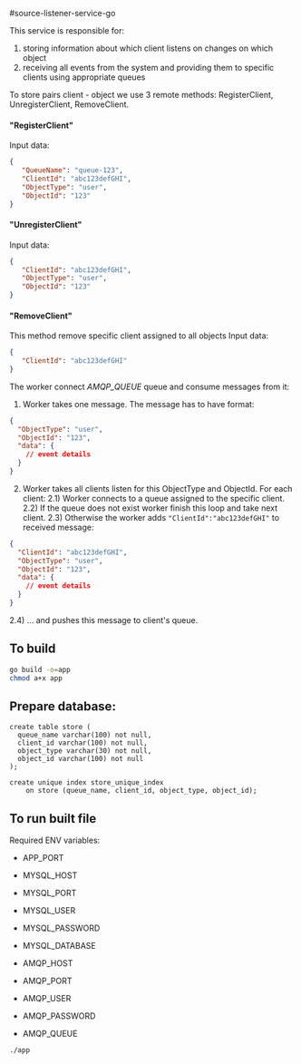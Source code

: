 #source-listener-service-go

This service is responsible for:
1) storing information about which client listens on changes on which object
2) receiving all events from the system and providing them to specific clients using appropriate queues 

To store pairs client - object we use 3 remote methods: RegisterClient, UnregisterClient, RemoveClient.
#### "RegisterClient"
Input data: 
```json
{
   "QueueName": "queue-123",
   "ClientId": "abc123defGHI",
   "ObjectType": "user",
   "ObjectId": "123"
}
``` 

#### "UnregisterClient"
Input data: 
```json
{
   "ClientId": "abc123defGHI",
   "ObjectType": "user",
   "ObjectId": "123"
}
``` 

#### "RemoveClient"
This method remove specific client assigned to all objects
Input data: 
```json
{
   "ClientId": "abc123defGHI"
}
``` 

The worker connect _AMQP_QUEUE_ queue and consume messages from it:
1) Worker takes one message. The message has to have format:
```json
{
  "ObjectType": "user",
  "ObjectId": "123",
  "data": {
    // event details 
  }
} 
```
2) Worker takes all clients listen for this ObjectType and ObjectId. For each client:
2.1) Worker connects to a queue assigned to the specific client.
2.2) If the queue does not exist worker finish this loop and take next client.
2.3) Otherwise the worker adds `"ClientId":"abc123defGHI"` to received message:
```json
{
  "ClientId": "abc123defGHI",
  "ObjectType": "user",
  "ObjectId": "123",
  "data": {
    // event details 
  }
} 
```
2.4) ... and pushes this message to client's queue.  


## To build
```bash
go build -o=app
chmod a+x app
```

## Prepare database:
```mysql
create table store (
  queue_name varchar(100) not null, 
  client_id varchar(100) not null, 
  object_type varchar(30) not null, 
  object_id varchar(100) not null
);

create unique index store_unique_index
    on store (queue_name, client_id, object_type, object_id);
```

## To run built file

Required ENV variables:

* APP_PORT

* MYSQL_HOST
* MYSQL_PORT
* MYSQL_USER
* MYSQL_PASSWORD
* MYSQL_DATABASE

* AMQP_HOST
* AMQP_PORT
* AMQP_USER
* AMQP_PASSWORD
* AMQP_QUEUE

```bash
./app
```